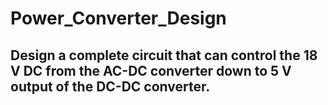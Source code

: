 # Power_Converter_Design
## Design a complete circuit that can control the 18 V DC from the AC-DC converter down to 5 V output of the DC-DC converter.
